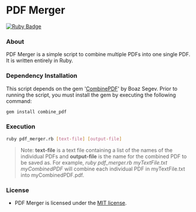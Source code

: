 # PDF Merger

[![Ruby Badge](http://forthebadge.com/images/badges/built-with-ruby.svg)](http://forthebadge.com)

### About
PDF Merger is a simple script to combine multiple PDFs into one single PDF. It is written entirely in Ruby.

### Dependency Installation
This script depends on the gem '[CombinePDF](https://github.com/boazsegev/combine_pdf)' by Boaz Segev. Prior to running the script, you must install the gem by executing the following command:
```Bash
gem install combine_pdf
```

### Execution
```Bash
ruby pdf_merger.rb [text-file] [output-file]
```
> Note: **text-file** is a text file containing a list of the names of the individual PDFs and **output-file** is the name for the combined PDF to be saved as. For example, *ruby pdf_merger.rb myTextFile.txt myCombinedPDF* will combine each individual PDF in myTextFile.txt into myCombinedPDF.pdf.

### License
* PDF Merger is licensed under the [MIT license](https://github.com/elailai94/PDF-Merger/blob/master/LICENSE.md).

